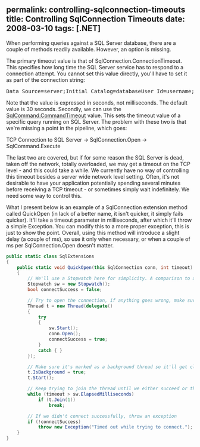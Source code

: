 permalink: controlling-sqlconnection-timeouts
title: Controlling SqlConnection Timeouts
date: 2008-03-10
tags: [.NET]
---
When performing queries against a SQL Server database, there are a couple of methods readily available. However, an option is missing.

The primary timeout value is that of SqlConnection.ConnectionTimeout. This specifies how long time the SQL Server service has to respond to a connection attempt. You cannot set this value directly, you'll have to set it as part of the connection string:

<pre lang="xml" escaped="true">Data Source=server;Initial Catalog=databaseUser Id=username;Password=password;Connect Timeout=30</pre>

Note that the value is expressed in seconds, not milliseconds. The default value is 30 seconds. Secondly, we can use the [SqlCommand.CommandTimeout](http://msdn2.microsoft.com/en-us/library/system.data.sqlclient.sqlcommand.commandtimeout.aspx) value. This sets the timeout value of a specific query running on SQL Server. The problem with these two is that we're missing a point in the pipeline, which goes:

TCP Connection to SQL Server -&gt; SqlConnection.Open -&gt; SqlCommand.Execute

The last two are covered, but if for some reason the SQL Server is dead, taken off the network, totally overloaded, we may get a timeout on the TCP level - and this could take a while. We currently have no way of controlling this timeout besides a server wide network level setting. Often, it's not desirable to have your application potentially spending several minutes before receiving a TCP timeout - or sometimes simply wait indefinitely. We need some way to control this.

What I present below is an example of a SqlConnection extension method called QuickOpen (in lack of a better name, it isn't quicker, it simply fails quicker). It'll take a timeout parameter in milliseconds, after which it'll throw a simple Exception. You can modify this to a more proper exception, this is just to show the point. Overall, using this method will introduce a slight delay (a couple of ms), so use it only when necessary, or when a couple of ms per SqlConnection.Open doesn't matter.

```csharp
public static class SqlExtensions
{
	public static void QuickOpen(this SqlConnection conn, int timeout)
	{
		// We'll use a Stopwatch here for simplicity. A comparison to a stored DateTime.Now value could also be used
		Stopwatch sw = new Stopwatch();
		bool connectSuccess = false;

		// Try to open the connection, if anything goes wrong, make sure we set connectSuccess = false
		Thread t = new Thread(delegate()
		{
			try
			{
				sw.Start();
				conn.Open();
				connectSuccess = true;
			}
			catch { }
		});

		// Make sure it's marked as a background thread so it'll get cleaned up automatically
		t.IsBackground = true;
		t.Start();

		// Keep trying to join the thread until we either succeed or the timeout value has been exceeded
		while (timeout > sw.ElapsedMilliseconds)
			if (t.Join(1))
				break;

		// If we didn't connect successfully, throw an exception
		if (!connectSuccess)
			throw new Exception("Timed out while trying to connect.");
	}
}
```
